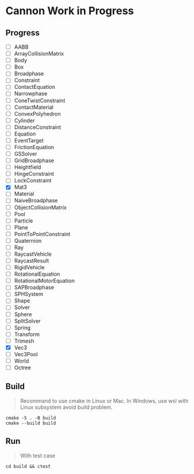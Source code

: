 # Cannon Work in Progress

## Progress

 - [ ] AABB
 - [ ] ArrayCollisionMatrix
 - [ ] Body
 - [ ] Box
 - [ ] Broadphase
 - [ ] Constraint
 - [ ] ContactEquation
 - [ ] Narrowphase
 - [ ] ConeTwistConstraint
 - [ ] ContactMaterial
 - [ ] ConvexPolyhedron
 - [ ] Cylinder
 - [ ] DistanceConstraint
 - [ ] Equation
 - [ ] EventTarget
 - [ ] FrictionEquation
 - [ ] GSSolver
 - [ ] GridBroadphase
 - [ ] Heightfield
 - [ ] HingeConstraint
 - [ ] LockConstraint
 - [x] Mat3
 - [ ] Material
 - [ ] NaiveBroadphase
 - [ ] ObjectCollisionMatrix
 - [ ] Pool
 - [ ] Particle
 - [ ] Plane
 - [ ] PointToPointConstraint
 - [ ] Quaternion
 - [ ] Ray
 - [ ] RaycastVehicle
 - [ ] RaycastResult
 - [ ] RigidVehicle
 - [ ] RotationalEquation
 - [ ] RotationalMotorEquation
 - [ ] SAPBroadphase
 - [ ] SPHSystem
 - [ ] Shape
 - [ ] Solver
 - [ ] Sphere
 - [ ] SplitSolver
 - [ ] Spring
 - [ ] Transform
 - [ ] Trimesh
 - [x] Vec3
 - [ ] Vec3Pool
 - [ ] World
 - [ ] Octree

## Build

> Recommand to use cmake in Linux or Mac.
> In Windows, use wsl with Linux subsystem avoid build problem.

```shell
cmake -S . -B build
cmake --build build
```

## Run

> With test case

```shell
cd build && ctest
```

